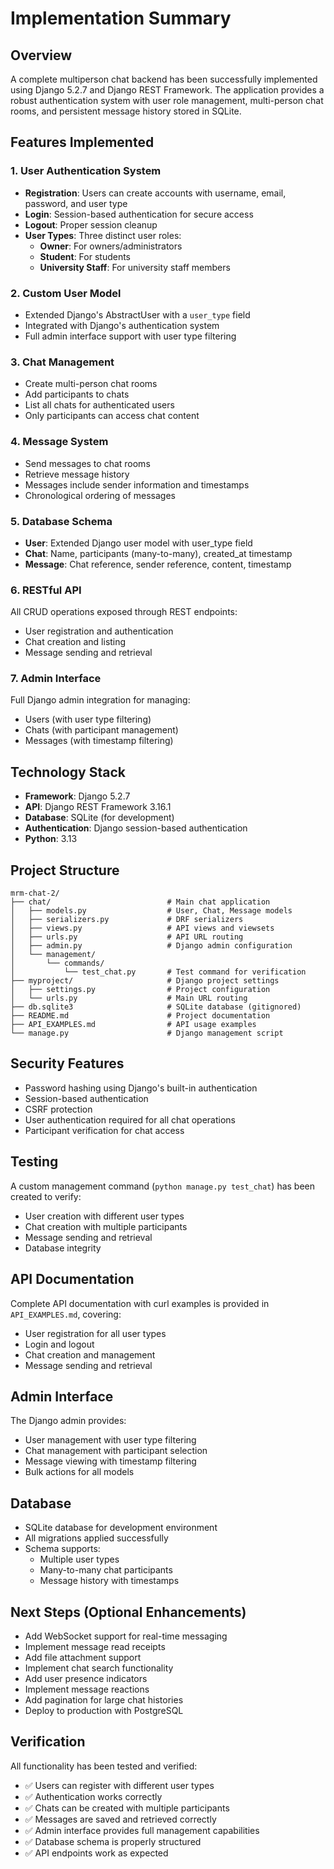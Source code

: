 # Implementation Summary

## Overview
A complete multiperson chat backend has been successfully implemented using Django 5.2.7 and Django REST Framework. The application provides a robust authentication system with user role management, multi-person chat rooms, and persistent message history stored in SQLite.

## Features Implemented

### 1. User Authentication System
- **Registration**: Users can create accounts with username, email, password, and user type
- **Login**: Session-based authentication for secure access
- **Logout**: Proper session cleanup
- **User Types**: Three distinct user roles:
  - **Owner**: For owners/administrators
  - **Student**: For students
  - **University Staff**: For university staff members

### 2. Custom User Model
- Extended Django's AbstractUser with a `user_type` field
- Integrated with Django's authentication system
- Full admin interface support with user type filtering

### 3. Chat Management
- Create multi-person chat rooms
- Add participants to chats
- List all chats for authenticated users
- Only participants can access chat content

### 4. Message System
- Send messages to chat rooms
- Retrieve message history
- Messages include sender information and timestamps
- Chronological ordering of messages

### 5. Database Schema
- **User**: Extended Django user model with user_type field
- **Chat**: Name, participants (many-to-many), created_at timestamp
- **Message**: Chat reference, sender reference, content, timestamp

### 6. RESTful API
All CRUD operations exposed through REST endpoints:
- User registration and authentication
- Chat creation and listing
- Message sending and retrieval

### 7. Admin Interface
Full Django admin integration for managing:
- Users (with user type filtering)
- Chats (with participant management)
- Messages (with timestamp filtering)

## Technology Stack
- **Framework**: Django 5.2.7
- **API**: Django REST Framework 3.16.1
- **Database**: SQLite (for development)
- **Authentication**: Django session-based authentication
- **Python**: 3.13

## Project Structure
```
mrm-chat-2/
├── chat/                          # Main chat application
│   ├── models.py                  # User, Chat, Message models
│   ├── serializers.py             # DRF serializers
│   ├── views.py                   # API views and viewsets
│   ├── urls.py                    # API URL routing
│   ├── admin.py                   # Django admin configuration
│   └── management/
│       └── commands/
│           └── test_chat.py       # Test command for verification
├── myproject/                     # Django project settings
│   ├── settings.py                # Project configuration
│   └── urls.py                    # Main URL routing
├── db.sqlite3                     # SQLite database (gitignored)
├── README.md                      # Project documentation
├── API_EXAMPLES.md                # API usage examples
└── manage.py                      # Django management script
```

## Security Features
- Password hashing using Django's built-in authentication
- Session-based authentication
- CSRF protection
- User authentication required for all chat operations
- Participant verification for chat access

## Testing
A custom management command (`python manage.py test_chat`) has been created to verify:
- User creation with different user types
- Chat creation with multiple participants
- Message sending and retrieval
- Database integrity

## API Documentation
Complete API documentation with curl examples is provided in `API_EXAMPLES.md`, covering:
- User registration for all user types
- Login and logout
- Chat creation and management
- Message sending and retrieval

## Admin Interface
The Django admin provides:
- User management with user type filtering
- Chat management with participant selection
- Message viewing with timestamp filtering
- Bulk actions for all models

## Database
- SQLite database for development environment
- All migrations applied successfully
- Schema supports:
  - Multiple user types
  - Many-to-many chat participants
  - Message history with timestamps

## Next Steps (Optional Enhancements)
- Add WebSocket support for real-time messaging
- Implement message read receipts
- Add file attachment support
- Implement chat search functionality
- Add user presence indicators
- Implement message reactions
- Add pagination for large chat histories
- Deploy to production with PostgreSQL

## Verification
All functionality has been tested and verified:
- ✅ Users can register with different user types
- ✅ Authentication works correctly
- ✅ Chats can be created with multiple participants
- ✅ Messages are saved and retrieved correctly
- ✅ Admin interface provides full management capabilities
- ✅ Database schema is properly structured
- ✅ API endpoints work as expected
